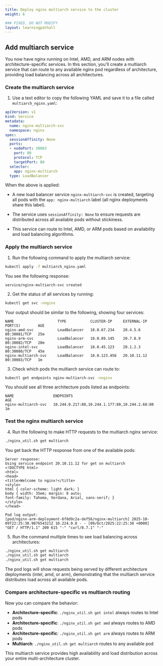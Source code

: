 ```yaml
---
title: Deploy nginx multiarch service to the cluster
weight: 6

### FIXED, DO NOT MODIFY
layout: learningpathall
---
```


## Add multiarch service

You now have nginx running on Intel, AMD, and ARM nodes with architecture-specific services. In this section, you'll create a multiarch service that can route to any available nginx pod regardless of architecture, providing load balancing across all architectures.

### Create the multiarch service

1. Use a text editor to copy the following YAML and save it to a file called `multiarch_nginx.yaml`:

```yaml
apiVersion: v1
kind: Service
metadata:
  name: nginx-multiarch-svc
  namespace: nginx
spec:
  sessionAffinity: None
  ports:
  - nodePort: 30083
    port: 80
    protocol: TCP
    targetPort: 80
  selector:
    app: nginx-multiarch
  type: LoadBalancer
```

When the above is applied:

* A new load balancer service `nginx-multiarch-svc` is created, targeting all pods with the `app: nginx-multiarch` label (all nginx deployments share this label).

* The service uses `sessionAffinity: None` to ensure requests are distributed across all available pods without stickiness.

* This service can route to Intel, AMD, or ARM pods based on availability and load balancing algorithms.

### Apply the multiarch service

1. Run the following command to apply the multiarch service:

```bash
kubectl apply -f multiarch_nginx.yaml
```

You see the following response:

```output
service/nginx-multiarch-svc created
```

2. Get the status of all services by running:

```bash
kubectl get svc -nnginx 
```

Your output should be similar to the following, showing four services:

```output
NAME                    TYPE           CLUSTER-IP     EXTERNAL-IP     PORT(S)        AGE
nginx-amd-svc           LoadBalancer   10.0.67.234    20.4.5.6        80:30081/TCP   25m
nginx-arm-svc           LoadBalancer   10.0.89.145    20.7.8.9        80:30082/TCP   20m
nginx-intel-svc         LoadBalancer   10.0.45.123    20.1.2.3        80:30080/TCP   45m
nginx-multiarch-svc     LoadBalancer   10.0.123.456   20.10.11.12     80:30083/TCP   1m
```

3. Check which pods the multiarch service can route to:

```bash
kubectl get endpoints nginx-multiarch-svc -nnginx
```

You should see all three architecture pods listed as endpoints:

```output
NAME                  ENDPOINTS                                      AGE
nginx-multiarch-svc   10.244.0.217:80,10.244.1.177:80,10.244.2.68:80   1m
```

### Test the nginx multiarch service

4. Run the following to make HTTP requests to the multiarch nginx service:

```bash
./nginx_util.sh get multiarch
```

You get back the HTTP response from one of the available pods:

```output
Server response:
Using service endpoint 20.10.11.12 for get on multiarch
<!DOCTYPE html>
<html>
<head>
<title>Welcome to nginx!</title>
<style>
html { color-scheme: light dark; }
body { width: 35em; margin: 0 auto;
font-family: Tahoma, Verdana, Arial, sans-serif; }
</style>
</head>

Pod log output:
[pod/nginx-arm-deployment-6f8d9c2a-def56/nginx-multiarch] 2025-10-09T22:25:30.987654321Z 10.224.0.8 - - [09/Oct/2025:22:25:30 +0000] "GET / HTTP/1.1" 200 615 "-" "curl/8.7.1" "-"
```

5. Run the command multiple times to see load balancing across architectures:

```bash
./nginx_util.sh get multiarch
./nginx_util.sh get multiarch
./nginx_util.sh get multiarch
```

The pod logs will show requests being served by different architecture deployments (intel, amd, or arm), demonstrating that the multiarch service distributes load across all available pods.

### Compare architecture-specific vs multiarch routing

Now you can compare the behavior:

- **Architecture-specific**: `./nginx_util.sh get intel` always routes to Intel pods
- **Architecture-specific**: `./nginx_util.sh get amd` always routes to AMD pods  
- **Architecture-specific**: `./nginx_util.sh get arm` always routes to ARM pods
- **Multiarch**: `./nginx_util.sh get multiarch` routes to any available pod

This multiarch service provides high availability and load distribution across your entire multi-architecture cluster.
